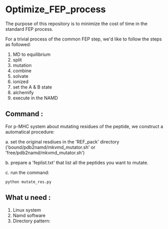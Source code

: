 # Optimize_FEP_process
The purpose of this repository is to minimize the cost of time in the standard FEP process.

For a trivial process of the common FEP step, we'd like to follow the steps as followed:

  1. MD to equilibrium
  2. split
  3. mutation
  4. combine
  5. solvate
  6. ionized
  7. set the A & B state
  8. alchemify
  9. execute in the NAMD

## Command :
For p-MHC system about mutating residues of the peptide, we construct a automatical procedure:

  a. set the original resdiues in the 'REF_pack' directory ('bound/pdb2namd/mkvmd_mutator.sh' or 'free/pdb2namd/mkvmd_mutator.sh')

  b. prepare a 'feplist.txt' that list all the peptides you want to mutate.
  
  c. run the command:
  
    python mutate_res.py

## What u need :

1. Linux system
2. Namd software
3. Directory pattern: 

